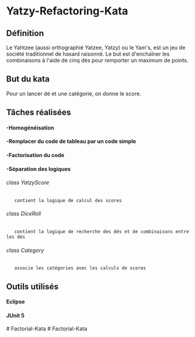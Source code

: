 # Yatzy-Refactoring-Kata

## Définition
Le Yahtzee (aussi orthographié Yatzee, Yatzy) ou le Yam's, est un jeu de société traditionnel de hasard raisonné. 
Le but est d'enchaîner les combinaisons à l'aide de cinq dés pour remporter un maximum de points.

## But du kata
Pour un lancer dé et une catégorie, on donne le score.

## Tâches réalisées
####   -Homogénéisation
####   -Remplacer du code de tableau par un code simple
####   -Factorisation du code
####   -Séparation des logiques
###### class YatzyScore
       contient la logique de calcul des scores
######   class DiceRoll 
       contient la logique de recherche des dés et de combinaisons entre les dés
######  class Category 
       associe les catégories avec les calculs de scores

## Outils utilisés
####  Eclipse
####  JUnit 5
#   F a c t o r i a l - K a t a  
 #   F a c t o r i a l - K a t a  
 